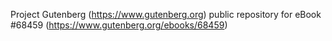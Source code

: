 Project Gutenberg (https://www.gutenberg.org) public repository for eBook #68459 (https://www.gutenberg.org/ebooks/68459)
